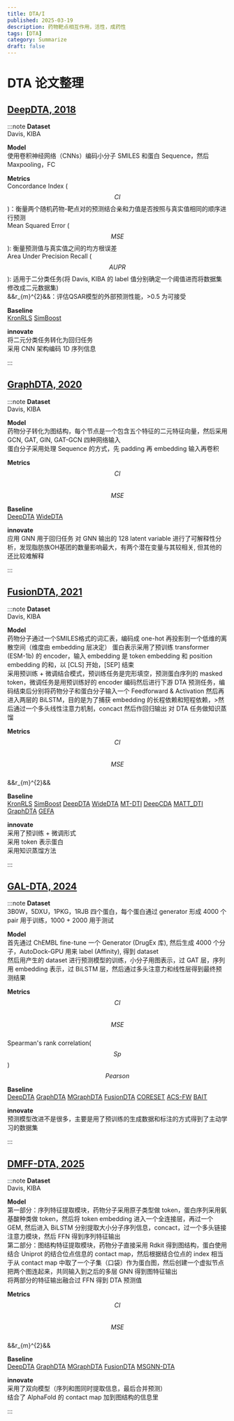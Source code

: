 ```yaml
---
title: DTA/I
published: 2025-03-19
description: 药物靶点相互作用，活性，成药性
tags: [DTA]
category: Summarize
draft: false
---
```


# DTA 论文整理

## [DeepDTA, 2018](https://doi.org/10.1093/bioinformatics/bty593)
:::note
**Dataset**  
Davis, KIBA

**Model**  
使用卷积神经网络（CNNs）编码小分子 SMILES 和蛋白 Sequence，然后 Maxpooling，FC

**Metrics**  
Concordance Index ($$CI$$)：衡量两个随机药物-靶点对的预测结合亲和力值是否按照与真实值相同的顺序进行预测  
Mean Squared Error ($$MSE$$): 衡量预测值与真实值之间的均方根误差  
Area Under Precision Recall ($$AUPR$$): 适用于二分类任务(将 Davis, KIBA 的 label 值分别确定一个阈值进而将数据集修改成二元数据集)  
&&r_{m}^{2}&&：评估QSAR模型的外部预测性能，>0.5 为可接受

**Baseline**  
[KronRLS](https://doi.org/10.1093/bib/bbu010)  [SimBoost](https://doi.org/10.1186/s13321-017-0209-z)

**innovate**  
将二元分类任务转化为回归任务  
采用 CNN 架构编码 1D 序列信息

:::

## [GraphDTA, 2020](https://doi.org/10.1093/bioinformatics/btaa921)
:::note
**Dataset**  
Davis, KIBA

**Model**  
药物分子转化为图结构，每个节点是一个包含五个特征的二元特征向量，然后采用 GCN, GAT, GIN, GAT-GCN 四种网络输入  
蛋白分子采用处理 Sequence 的方式，先 padding 再 embedding 输入再卷积

**Metrics**  
$$CI$$  
$$MSE$$

**Baseline**  
[DeepDTA](https://doi.org/10.1093/bioinformatics/bty593)  [WideDTA](https://doi.org/10.48550/arXiv.1902.04166)

**innovate**  
应用 GNN 用于回归任务
对 GNN 输出的 128 latent variable 进行了可解释性分析，发现脂肪族OH基团的数量影响最大，有两个潜在变量与其较相关, 但其他的还比较难解释

:::

## [FusionDTA, 2021](https://doi.org/10.1093/bib/bbab506)
:::note
**Dataset**  
Davis, KIBA

**Model**  
药物分子通过一个SMILES格式的词汇表，编码成 one-hot 再投影到一个低维的离散空间（维度由 embedding 层决定） 
蛋白表示采用了预训练 transformer (ESM-1b) 的 encoder，输入 embedding 是 token embedding 和 position embedding 的和，以 [CLS] 开始，[SEP] 结束  
采用预训练 + 微调结合模式，预训练任务是完形填空，预测蛋白序列的 masked token，微调任务是用预训练好的 encoder 编码然后进行下游 DTA 预测任务，编码结束后分别将药物分子和蛋白分子输入一个 Feedforward & Activation 然后再进入两层的 BiLSTM，目的是为了捕获 embedding 的长程依赖和短程依赖，>然后通过一个多头线性注意力机制，concact 然后作回归输出
对 DTA 任务做知识蒸馏

**Metrics**  
$$CI$$  
$$MSE$$  
&&r_{m}^{2}&&

**Baseline**  
[KronRLS](https://doi.org/10.1093/bib/bbu010)  [SimBoost](https://doi.org/10.1186/s13321-017-0209-z)  [DeepDTA](https://doi.org/10.1093/bioinformatics/bty593)  [WideDTA](https://doi.org/10.48550/arXiv.1902.04166)  [MT-DTI](https://doi.org/10.48550/arXiv.1908.06760)  [DeepCDA](https://doi.org/10.1093/bioinformatics/btaa544)  [MATT_DTI](https://doi.org/10.1093/bib/bbab117)  [GraphDTA](https://doi.org/10.1093/bioinformatics/btaa921)  [GEFA](https://doi.org/10.1109/TCBB.2021.3094217)

**innovate**  
采用了预训练 + 微调形式  
采用 token 表示蛋白  
采用知识蒸馏方法

:::

## [GAL-DTA, 2024](https://doi.org/10.1016/j.ins.2024.121135)
:::note
**Dataset**  
3B0W，5DXU，1PKG，1RJB 四个蛋白，每个蛋白通过 generator 形成 4000 个 pair 用于训练，1000 + 2000 用于测试

**Model**  
首先通过 ChEMBL fine-tune 一个 Generator (DrugEx 库), 然后生成 4000 个分子，AutoDock-GPU 用来 label (Affinity), 得到 dataset  
然后用产生的 dataset 进行预测模型的训练，小分子用图表示，过 GAT 层，序列用 embedding 表示，过 BiLSTM 层，然后通过多头注意力和线性层得到最终预测结果

**Metrics**  
$$CI$$  
$$MSE$$  
Spearman's rank correlation($$Sp$$)  
$$Pearson$$

**Baseline**  
[DeepDTA](https://doi.org/10.1093/bioinformatics/bty593)  [GraphDTA](https://doi.org/10.1093/bioinformatics/btaa921)  [MGraphDTA](https://doi.org/10.1039/d1sc05180f)  [FusionDTA](https://doi.org/10.1093/bib/bbab506)  [CORESET](https://doi.org/10.48550/arXiv.1708.00489)  [ACS-FW](https://proceedings.neurips.cc/paper_files/paper/2019/file/84c2d4860a0fc27bcf854c444fb8b400-Paper.pdf)  [BAIT](https://proceedings.neurips.cc/paper_files/paper/2021/file/4afe044911ed2c247005912512ace23b-Paper.pdf)   

**innovate**  
预测模型改进不是很多，主要是用了预训练的生成数据和标注的方式得到了主动学习的数据集

:::

## [DMFF-DTA, 2025](https://doi.org/10.1038/s41746-025-01464-x)
:::note
**Dataset**  
Davis, KIBA

**Model**  
第一部分：序列特征提取模块，药物分子采用原子类型做 token，蛋白序列采用氨基酸种类做 token，然后将 token embedding 进入一个全连接层，再过一个 GEM, 然后进入 BiLSTM 分别提取大小分子序列信息，concact，过一个多头链接注意力模块，然后 FFN 得到序列特征输出  
第二部分：图结构特征提取模块，药物分子直接采用 Rdkit 得到图结构，蛋白使用结合 Uniprot 的结合位点信息的 contact map，然后根据结合位点的 index 相当于从 contact map 中取了一个子集（口袋）作为蛋白图，然后创建一个虚拟节点把两个图连起来，共同输入到之后的多层 GNN 得到图特征输出  
将两部分的特征输出融合过 FFN 得到 DTA 预测值

**Metrics**  
$$CI$$  
$$MSE$$  
&&r_{m}^{2}&&

**Baseline**   
[DeepDTA](https://doi.org/10.1093/bioinformatics/bty593)  [GraphDTA](https://doi.org/10.1093/bioinformatics/btaa921)  [MGraphDTA](https://doi.org/10.1039/d1sc05180f)  [FusionDTA](https://doi.org/10.1093/bib/bbab506)  [MSGNN-DTA](https://doi.org/10.3390/ijms24098326)

**innovate**  
采用了双向模型（序列和图同时提取信息，最后合并预测）  
结合了 AlphaFold 的 contact map 加到图结构的信息里

:::
